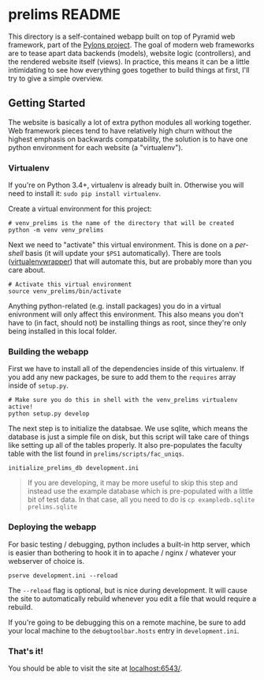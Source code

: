 prelims README
==================

This directory is a self-contained webapp built on top of Pyramid web framework,
part of the [Pylons project](www.pylonsproject.org). The goal of modern web
frameworks are to tease apart data backends (models), website logic
(controllers), and the rendered website itself (views). In practice, this means
it can be a little intimidating to see how everything goes together to build
things at first, I'll try to give a simple overview.

Getting Started
---------------

The website is basically a lot of extra python modules all working together.
Web framework pieces tend to have relatively high churn without the highest
emphasis on backwards compatability, the solution is to have one python
environment for each website (a "virtualenv").

### Virtualenv

If you're on Python 3.4+, virtualenv is already built in. Otherwise you will
need to install it: `sudo pip install virtualenv`.

Create a virtual environment for this project:

    # venv_prelims is the name of the directory that will be created
    python -m venv venv_prelims

Next we need to "activate" this virtual environment. This is done on a
_per-shell_ basis (it will update your `$PS1` automatically). There are tools
([virtualenvwrapper](virtualenvwrapper.readthdocs.org/en/latest/index.html))
that will automate this, but are probably more than you care about.

    # Activate this virtual environment
    source venv_prelims/bin/activate

Anything python-related (e.g. install packages) you do in a virtual enivronment
will only affect this environment. This also means you don't have to (in fact,
should not) be installing things as root, since they're only being installed in
this local folder.

### Building the webapp

First we have to install all of the dependencies inside of this virtualenv. If
you add any new packages, be sure to add them to the `requires` array inside of
`setup.py`.

    # Make sure you do this in shell with the venv_prelims virtualenv active!
    python setup.py develop

The next step is to initialize the databsae. We use sqlite, which means the
database is just a simple file on disk, but this script will take care of things
like setting up all of the tables properly. It also pre-populates the faculty
table with the list found in `prelims/scripts/fac_uniqs`.

    initialize_prelims_db development.ini

> If you are developing, it may be more useful to skip this step and instead
> use the example database which is pre-populated with a little bit of test
> data. In that case, all you need to do is `cp exampledb.sqlite prelims.sqlite`

### Deploying the webapp

For basic testing / debugging, python includes a built-in http server, which is
easier than bothering to hook it in to apache / nginx / whatever your webserver
of choice is.

    pserve development.ini --reload

The `--reload` flag is optional, but is nice during development. It will cause
the site to automatically rebuild whenever you edit a file that would require a
rebuild.

If you're going to be debugging this on a remote machine, be sure to add your
local machine to the `debugtoolbar.hosts` entry in `development.ini`.

### That's it!

You should be able to visit the site at <localhost:6543/>.

